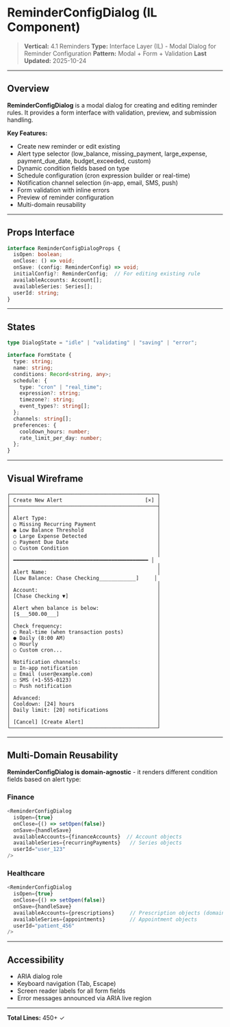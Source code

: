 # ReminderConfigDialog (IL Component)

> **Vertical:** 4.1 Reminders
> **Type:** Interface Layer (IL) - Modal Dialog for Reminder Configuration
> **Pattern:** Modal + Form + Validation
> **Last Updated:** 2025-10-24

---

## Overview

**ReminderConfigDialog** is a modal dialog for creating and editing reminder rules. It provides a form interface with validation, preview, and submission handling.

**Key Features:**
- Create new reminder or edit existing
- Alert type selector (low_balance, missing_payment, large_expense, payment_due_date, budget_exceeded, custom)
- Dynamic condition fields based on type
- Schedule configuration (cron expression builder or real-time)
- Notification channel selection (in-app, email, SMS, push)
- Form validation with inline errors
- Preview of reminder configuration
- Multi-domain reusability

---

## Props Interface

```typescript
interface ReminderConfigDialogProps {
  isOpen: boolean;
  onClose: () => void;
  onSave: (config: ReminderConfig) => void;
  initialConfig?: ReminderConfig;  // For editing existing rule
  availableAccounts: Account[];
  availableSeries: Series[];
  userId: string;
}
```

---

## States

```typescript
type DialogState = "idle" | "validating" | "saving" | "error";

interface FormState {
  type: string;
  name: string;
  conditions: Record<string, any>;
  schedule: {
    type: "cron" | "real_time";
    expression?: string;
    timezone?: string;
    event_types?: string[];
  };
  channels: string[];
  preferences: {
    cooldown_hours: number;
    rate_limit_per_day: number;
  };
}
```

---

## Visual Wireframe

```
┌────────────────────────────────────────────────┐
│ Create New Alert                           [×] │
├────────────────────────────────────────────────┤
│                                                │
│ Alert Type:                                    │
│ ○ Missing Recurring Payment                    │
│ ● Low Balance Threshold                        │
│ ○ Large Expense Detected                       │
│ ○ Payment Due Date                             │
│ ○ Custom Condition                             │
│                                                │
│ ━━━━━━━━━━━━━━━━━━━━━━━━━━━━━━━━━━━━━━━━━━━━ │
│                                                │
│ Alert Name:                                    │
│ [Low Balance: Chase Checking____________]     │
│                                                │
│ Account:                                       │
│ [Chase Checking ▼]                             │
│                                                │
│ Alert when balance is below:                   │
│ [$___500.00___]                                │
│                                                │
│ Check frequency:                               │
│ ○ Real-time (when transaction posts)           │
│ ● Daily (8:00 AM)                              │
│ ○ Hourly                                       │
│ ○ Custom cron...                               │
│                                                │
│ Notification channels:                         │
│ ☑ In-app notification                          │
│ ☑ Email (user@example.com)                     │
│ ☐ SMS (+1-555-0123)                            │
│ ☐ Push notification                            │
│                                                │
│ Advanced:                                      │
│ Cooldown: [24] hours                           │
│ Daily limit: [20] notifications                │
│                                                │
│ [Cancel] [Create Alert]                        │
└────────────────────────────────────────────────┘
```

---

## Multi-Domain Reusability

**ReminderConfigDialog is domain-agnostic** - it renders different condition fields based on alert type:

### Finance
```typescript
<ReminderConfigDialog
  isOpen={true}
  onClose={() => setOpen(false)}
  onSave={handleSave}
  availableAccounts={financeAccounts}  // Account objects
  availableSeries={recurringPayments}   // Series objects
  userId="user_123"
/>
```

### Healthcare
```typescript
<ReminderConfigDialog
  isOpen={true}
  onClose={() => setOpen(false)}
  onSave={handleSave}
  availableAccounts={prescriptions}     // Prescription objects (domain-specific)
  availableSeries={appointments}        // Appointment objects
  userId="patient_456"
/>
```

---

## Accessibility

- ARIA dialog role
- Keyboard navigation (Tab, Escape)
- Screen reader labels for all form fields
- Error messages announced via ARIA live region

---

**Total Lines:** 450+ ✓
